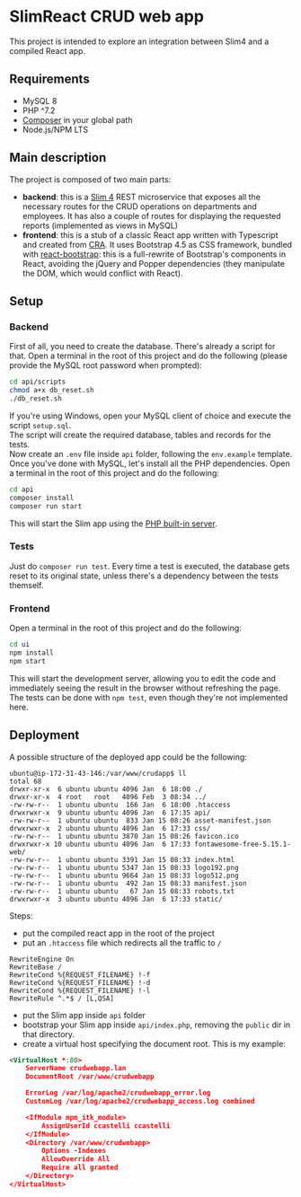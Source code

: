 # SlimReact CRUD web app

This project is intended to explore an integration between Slim4 and a compiled React app.

## Requirements

* MySQL 8
* PHP ^7.2
* [Composer](https://getcomposer.org/) in your global path
* Node.js/NPM LTS

## Main description

The project is composed of two main parts:

* **backend**: this is a [Slim 4](https://www.slimframework.com/) REST microservice that exposes all the necessary routes for the CRUD operations on departments and employees. It has also a couple of routes for displaying the requested reports (implemented as views in MySQL)
* **frontend**: this is a stub of a classic React app written with Typescript and created from [CRA](https://create-react-app.dev/). It uses Bootstrap 4.5 as CSS framework, bundled with [react-bootstrap](https://react-bootstrap.netlify.app/): this is a full-rewrite of Bootstrap's components in React, avoiding the jQuery and Popper dependencies (they manipulate the DOM, which would conflict with React).

## Setup

### Backend

First of all, you need to create the database. There's already a script for that. Open a terminal in the root of this project and do the following (please provide the MySQL root password when prompted):

```bash
cd api/scripts
chmod a+x db_reset.sh
./db_reset.sh
```

If you're using Windows, open your MySQL client of choice and execute the script `setup.sql`.  
The script will create the required database, tables and records for the tests.  
Now create an `.env` file inside `api` folder, following the `env.example` template.  
Once you've done with MySQL, let's install all the PHP dependencies. Open a terminal in the root of this project and do the following:

```bash
cd api
composer install
composer run start
```

This will start the Slim app using the [PHP built-in server](https://www.php.net/manual/en/features.commandline.webserver.php).

### Tests

Just do `composer run test`. Every time a test is executed, the database gets reset to its original state, unless there's a dependency between the tests themself.

### Frontend

Open a terminal in the root of this project and do the following:

```bash
cd ui
npm install
npm start
```

This will start the development server, allowing you to edit the code and immediately seeing the result in the browser without refreshing the page.  
The tests can be done with `npm test`, even though they're not implemented here.  

## Deployment

A possible structure of the deployed app could be the following:

```
ubuntu@ip-172-31-43-146:/var/www/crudapp$ ll
total 68
drwxr-xr-x  6 ubuntu ubuntu 4096 Jan  6 18:00 ./
drwxr-xr-x  4 root   root   4096 Feb  3 08:34 ../
-rw-rw-r--  1 ubuntu ubuntu  166 Jan  6 18:00 .htaccess
drwxrwxr-x  9 ubuntu ubuntu 4096 Jan  6 17:35 api/
-rw-rw-r--  1 ubuntu ubuntu  833 Jan 15 08:26 asset-manifest.json
drwxrwxr-x  2 ubuntu ubuntu 4096 Jan  6 17:33 css/
-rw-rw-r--  1 ubuntu ubuntu 3870 Jan 15 08:26 favicon.ico
drwxrwxr-x 10 ubuntu ubuntu 4096 Jan  6 17:33 fontawesome-free-5.15.1-web/
-rw-rw-r--  1 ubuntu ubuntu 3391 Jan 15 08:33 index.html
-rw-rw-r--  1 ubuntu ubuntu 5347 Jan 15 08:33 logo192.png
-rw-rw-r--  1 ubuntu ubuntu 9664 Jan 15 08:33 logo512.png
-rw-rw-r--  1 ubuntu ubuntu  492 Jan 15 08:33 manifest.json
-rw-rw-r--  1 ubuntu ubuntu   67 Jan 15 08:33 robots.txt
drwxrwxr-x  3 ubuntu ubuntu 4096 Jan  6 17:33 static/
```

Steps:

- put the compiled react app in the root of the project
- put an `.htaccess` file which redirects all the traffic to `/`

```
RewriteEngine On
RewriteBase /
RewriteCond %{REQUEST_FILENAME} !-f
RewriteCond %{REQUEST_FILENAME} !-d
RewriteCond %{REQUEST_FILENAME} !-l
RewriteRule ^.*$ / [L,QSA]
```

- put the Slim app inside `api` folder
- bootstrap your Slim app inside `api/index.php`, removing the `public` dir in that directory.
- create a virtual host specifying the document root. This is my example:

```xml
<VirtualHost *:80>
    ServerName crudwebapp.lan
    DocumentRoot /var/www/crudwebapp

    ErrorLog /var/log/apache2/crudwebapp_error.log
    CustomLog /var/log/apache2/crudwebapp_access.log combined

    <IfModule mpm_itk_module>
        AssignUserId ccastelli ccastelli
    </IfModule>
    <Directory /var/www/crudwebapp>
        Options -Indexes
        AllowOverride All
        Require all granted
    </Directory>
</VirtualHost>
```
